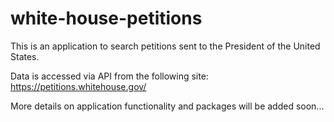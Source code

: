 # white-house-petitions

This is an application to search petitions sent to the President of the United States.

Data is accessed via API from the following site: https://petitions.whitehouse.gov/

More details on application functionality and packages will be added soon...
